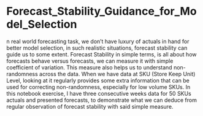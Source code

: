 # Forecast_Stability_Guidance_for_Model_Selection
n real world forecasting task, we don’t have luxury of actuals in hand for better model selection, in such realistic situations, forecast stability can guide us to some extent. Forecast Stability in simple terms, is all about how forecasts behave versus forecasts, we can measure it with simple coefficient of variation. This measure also helps us to understand non-randomness across the data. When we have data at SKU (Store Keep Unit) Level, looking at it regularly provides some extra information that can be used for correcting non-randomness, especially for low volume SKUs. In this notebook exercise, I have three consecutive weeks data for 50 SKUs actuals and presented forecasts, to demonstrate what we can deduce from regular observation of forecast stability with said simple measure.
